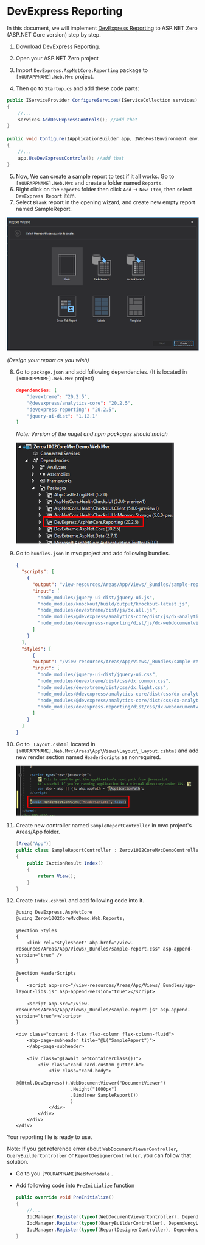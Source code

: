 # DevExpress Reporting

In this document, we will implement [DevExpress Reporting](https://www.devexpress.com/subscriptions/reporting/) to ASP.NET Zero (ASP.NET Core version) step by step.

1. Download DevExpress Reporting.

2. Open your ASP.NET Zero project 

3. Import `DevExpress.AspNetCore.Reporting` package to `[YOURAPPNAME].Web.Mvc` project.

4. Then go to `Startup.cs` and add these code parts:

```csharp
public IServiceProvider ConfigureServices(IServiceCollection services)
{
    //...
    services.AddDevExpressControls(); //add that
}

public void Configure(IApplicationBuilder app, IWebHostEnvironment env, ILoggerFactory loggerFactory)
{
    //...
    app.UseDevExpressControls(); //add that
}
```

   

5. Now, We can create a sample report to test if it all works. Go to  `[YOURAPPNAME].Web.Mvc`  and create a folder named `Reports`.
6. Right click on the `Reports` folder then click `Add` -> `New Item`, then select `DevExpress Report` item. 
7. Select `Blank` report in the opening wizard, and create new empty report named SampleReport.

![blank-selection](images/devexpress-reporting-blank-selection.png)

*(Design your report as you wish)*

8. Go to `package.json` and add following dependencies. (It is located in `[YOURAPPNAME].Web.Mvc` project)

   ```json
   dependencies: [
       "devextreme": "20.2.5",
       "@devexpress/analytics-core": "20.2.5",
       "devexpress-reporting": "20.2.5",
       "jquery-ui-dist": "1.12.1"
   ]
   ```

   *Note: Version of the nuget and npm packages should match*

   ![nuget-package-version](images/devexpress-reporting-nuget-package-version.png)

9. Go to `bundles.json` in mvc project and add following bundles.

   ```json
   {
     "scripts": [
       {
         "output": "view-resources/Areas/App/Views/_Bundles/sample-report-min.js",
         "input": [
           "node_modules/jquery-ui-dist/jquery-ui.js",
           "node_modules/knockout/build/output/knockout-latest.js",
           "node_modules/devextreme/dist/js/dx.all.js",
           "node_modules/@devexpress/analytics-core/dist/js/dx-analytics-core.js",
           "node_modules/devexpress-reporting/dist/js/dx-webdocumentviewer.js"
         ]
       }
     ],
     "styles": [
         {
         "output": "/view-resources/Areas/App/Views/_Bundles/sample-report.min.css",
         "input": [
           "node_modules/jquery-ui-dist/jquery-ui.css",
           "node_modules/devextreme/dist/css/dx.common.css",
           "node_modules/devextreme/dist/css/dx.light.css",
           "node_modules/@devexpress/analytics-core/dist/css/dx-analytics.common.css",
           "node_modules/@devexpress/analytics-core/dist/css/dx-analytics.light.css",
           "node_modules/devexpress-reporting/dist/css/dx-webdocumentviewer.css"
         ]
       }
     ]
   }
   ```

10. Go to `_Layout.cshtml` located in  `[YOURAPPNAME].Web.Mvc\Areas\App\Views\Layout\_Layout.cshtml` and add new render section named `HeaderScripts` as nonrequired.

    ![header-scripts](images/devexpress-reporting-header-scripts.png)

11. Create new controller named `SampleReportController` in mvc project's Areas/App folder.

    ```csharp
    [Area("App")]
    public class SampleReportController : Zerov1002CoreMvcDemoControllerBase
    {
        public IActionResult Index()
        {
            return View();
        }
    }
    ```

12. Create `Index.cshtml` and add following code into it.

    ```cshtml
    @using DevExpress.AspNetCore
    @using Zerov1002CoreMvcDemo.Web.Reports;
    
    @section Styles
    {
        <link rel="stylesheet" abp-href="/view-resources/Areas/App/Views/_Bundles/sample-report.css" asp-append-version="true" />
    }
    
    @section HeaderScripts
    {
        <script abp-src="/view-resources/Areas/App/Views/_Bundles/app-layout-libs.js" asp-append-version="true"></script>
    
        <script abp-src="/view-resources/Areas/App/Views/_Bundles/sample-report.js" asp-append-version="true"></script>
    }
    
    <div class="content d-flex flex-column flex-column-fluid">
        <abp-page-subheader title="@L("SampleReport")">
        </abp-page-subheader>
    
        <div class="@(await GetContainerClass())">
            <div class="card card-custom gutter-b">
                <div class="card-body">
                    @(Html.DevExpress().WebDocumentViewer("DocumentViewer")
                        .Height("1000px")
                        .Bind(new SampleReport())
                        )
                </div>
            </div>
        </div>
    </div>
    ```

Your reporting file is ready to use.

Note: If you get reference error about `WebDocumentViewerController`, `QueryBuilderController` or `ReportDesignerController`, you can follow that solution.

* Go to you `[YOURAPPNAME]WebMvcModule` .

* Add following code into `PreInitialize` function

  ```csharp
  public override void PreInitialize()
  {
      //...
      IocManager.Register(typeof(WebDocumentViewerController), DependencyLifeStyle.Transient);
      IocManager.Register(typeof(QueryBuilderController), DependencyLifeStyle.Transient);
      IocManager.Register(typeof(ReportDesignerController), DependencyLifeStyle.Transient);
  }
  ```

  